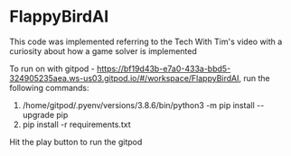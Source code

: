 # FlappyBirdAI

This code was implemented referring to the Tech With Tim's video with a curiosity about how a game solver is implemented  

To run on with gitpod - https://bf19d43b-e7a0-433a-bbd5-324905235aea.ws-us03.gitpod.io/#/workspace/FlappyBirdAI, run the following commands:
1. /home/gitpod/.pyenv/versions/3.8.6/bin/python3 -m pip install --upgrade pip 
2. pip install -r requirements.txt

Hit the play button to run the gitpod
